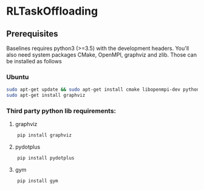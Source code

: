 # RLTaskOffloading

## Prerequisites 
Baselines requires python3 (>=3.5) with the development headers. You'll also need system packages CMake, OpenMPI, graphviz and zlib. Those can be installed as follows
### Ubuntu 
    
```bash
sudo apt-get update && sudo apt-get install cmake libopenmpi-dev python3-dev zlib1g-dev
sudo apt-get install graphviz
```

### Third party python lib requirements:
1. graphviz
```bash
	pip install graphviz
```

2. pydotplus
```bash
	pip install pydotplus
```

3. gym
```bash
	pip install gym
```